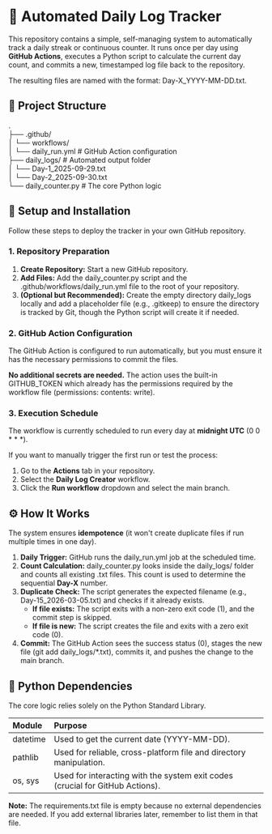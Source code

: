 # **📅 Automated Daily Log Tracker**

This repository contains a simple, self-managing system to automatically track a daily streak or continuous counter. It runs once per day using **GitHub Actions**, executes a Python script to calculate the current day count, and commits a new, timestamped log file back to the repository.

The resulting files are named with the format: Day-X\_YYYY-MM-DD.txt.

## **📂 Project Structure**

.  
├── .github/  
│   └── workflows/  
│       └── daily\_run.yml    \# GitHub Action configuration  
├── daily\_logs/              \# Automated output folder  
│   └── Day-1\_2025-09-29.txt  
│   └── Day-2\_2025-09-30.txt  
└── daily\_counter.py         \# The core Python logic

## **🚀 Setup and Installation**

Follow these steps to deploy the tracker in your own GitHub repository.

### **1\. Repository Preparation**

1. **Create Repository:** Start a new GitHub repository.  
2. **Add Files:** Add the daily\_counter.py script and the .github/workflows/daily\_run.yml file to the root of your repository.  
3. **(Optional but Recommended):** Create the empty directory daily\_logs locally and add a placeholder file (e.g., .gitkeep) to ensure the directory is tracked by Git, though the Python script will create it if needed.

### **2\. GitHub Action Configuration**

The GitHub Action is configured to run automatically, but you must ensure it has the necessary permissions to commit the files.

**No additional secrets are needed.** The action uses the built-in GITHUB\_TOKEN which already has the permissions required by the workflow file (permissions: contents: write).

### **3\. Execution Schedule**

The workflow is currently scheduled to run every day at **midnight UTC** (0 0 \* \* \*).

If you want to manually trigger the first run or test the process:

1. Go to the **Actions** tab in your repository.  
2. Select the **Daily Log Creator** workflow.  
3. Click the **Run workflow** dropdown and select the main branch.

## **⚙️ How It Works**

The system ensures **idempotence** (it won't create duplicate files if run multiple times in one day).

1. **Daily Trigger:** GitHub runs the daily\_run.yml job at the scheduled time.  
2. **Count Calculation:** daily\_counter.py looks inside the daily\_logs/ folder and counts all existing .txt files. This count is used to determine the sequential **Day-X** number.  
3. **Duplicate Check:** The script generates the expected filename (e.g., Day-15\_2026-03-05.txt) and checks if it already exists.  
   * **If file exists:** The script exits with a non-zero exit code (1), and the commit step is skipped.  
   * **If file is new:** The script creates the file and exits with a zero exit code (0).  
4. **Commit:** The GitHub Action sees the success status (0), stages the new file (git add daily\_logs/\*.txt), commits it, and pushes the change to the main branch.

## **🐍 Python Dependencies**

The core logic relies solely on the Python Standard Library.

| Module | Purpose |
| :---- | :---- |
| datetime | Used to get the current date (YYYY-MM-DD). |
| pathlib | Used for reliable, cross-platform file and directory manipulation. |
| os, sys | Used for interacting with the system exit codes (crucial for GitHub Actions). |

**Note:** The requirements.txt file is empty because no external dependencies are needed. If you add external libraries later, remember to list them in that file.